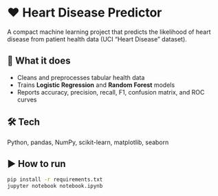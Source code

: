 # ❤️ Heart Disease Predictor

A compact machine learning project that predicts the likelihood of heart disease from patient health data (UCI “Heart Disease” dataset).

## 🚀 What it does
- Cleans and preprocesses tabular health data
- Trains **Logistic Regression** and **Random Forest** models
- Reports accuracy, precision, recall, F1, confusion matrix, and ROC curves

## 🛠 Tech
Python, pandas, NumPy, scikit-learn, matplotlib, seaborn

## ▶️ How to run
```bash
pip install -r requirements.txt
jupyter notebook notebook.ipynb
